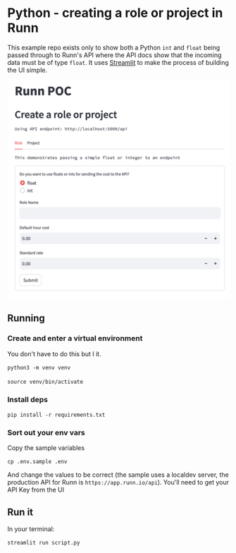 # Python - creating a role or project in Runn

This example repo exists only to show both a Python `int` and `float` being passed
through to Runn's API where the API docs show that the incoming data must be of type
`float`. It uses [Streamlit](https://streamlit.io/) to make the process of building
the UI simple. 

![Screeshot](assets/screenshot.png)

## Running

### Create and enter a virtual environment 

You don't have to do this but I  it.

```
python3 -m venv venv

source venv/bin/activate
```

### Install deps

```
pip install -r requirements.txt
```

### Sort out your env vars

Copy the sample variables

```
cp .env.sample .env
```

And change the values to be correct (the sample uses a localdev server, the production
API for Runn is `https://app.runn.io/api`). You'll need to get your API Key from the
UI

## Run it

In your terminal:

```
streamlit run script.py
``````

